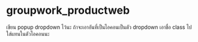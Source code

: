 # groupwork_productweb
เขียน popup dropdown ไว้นะ ถ้าจะเอาอันที่เป็นไอคอนเป็นตัว dropdown เอาชื่อ class ไปใส่แทนในตัวไอคอนนะ
